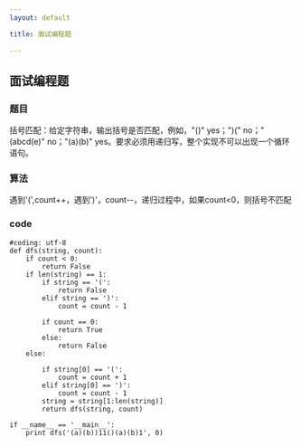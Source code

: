 ```yaml
---
layout: default

title: 面试编程题 

---
```

## 面试编程题
### 题目
括号匹配：给定字符串，输出括号是否匹配，例如，"()" yes；")(" no；"(abcd(e)" no；"(a)(b)" yes。要求必须用递归写，整个实现不可以出现一个循环语句。
### 算法
遇到'(',count++，遇到')'，count--，递归过程中，如果count<0，则括号不匹配

### code
	#coding: utf-8
	def dfs(string, count):
		if count < 0:
			return False
		if len(string) == 1:
			if string == '(':
				return False
			elif string == ')':
				count = count - 1
	
			if count == 0:
				return True
			else:
				return False
		else:
	
			if string[0] == '(':
				count = count + 1
			elif string[0] == ')':
				count = count - 1
			string = string[1:len(string)]
			return dfs(string, count)
	
	if __name__ == '__main__':
		print dfs('(a)(b))11()(a)(b)1', 0)


